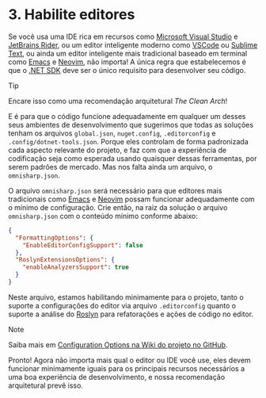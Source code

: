 # 3. Habilite editores

Se você usa uma IDE rica em recursos como [Microsoft Visual Studio][VISUALSTUDIO] e [JetBrains Rider][RIDER], ou um editor inteligente moderno como [VSCode][VSCODE] ou [Sublime Text][SUBLIMETEXT], ou ainda um editor inteligente mais tradicional baseado em terminal como [Emacs][EMACS] e [Neovim][NEOVIM], não importa! A única regra que estabelecemos é que o [.NET SDK][DOTNET] deve ser o único requisito para desenvolver seu código.

> [!TIP]
> Encare isso como uma recomendação arquitetural _The Clean Arch_!

E é para que o código funcione adequadamente em qualquer um desses seus ambientes de desenvolvimento que sugerimos que todas as soluções tenham os arquivos `global.json`, `nuget.config`, `.editorconfig` e `.config/dotnet-tools.json`. Porque eles controlam de forma padronizada cada aspecto relevante do projeto, e faz com que a experiência de codificação seja como esperada usando quaisquer dessas ferramentas, por serem padrões de mercado. Mas nos falta ainda um arquivo, o `omnisharp.json`.

O arquivo `omnisharp.json` será necessário para que editores mais tradicionais como [Emacs][EMACS] e [Neovim][NEOVIM] possam funcionar adequadamente com o mínimo de configuração. Crie então, na raiz da solução o arquivo `omnisharp.json` com o conteúdo mínimo conforme abaixo:

```json
{
  "FormattingOptions": {
    "EnableEditorConfigSupport": false
  },
  "RoslynExtensionsOptions": {
    "enableAnalyzersSupport": true
  }
}
```

Neste arquivo, estamos habilitando minimamente para o projeto, tanto o suporte a configurações do editor via arquivo `.editorconfig` quanto o suporte a análise do [Roslyn][ROSLYN] para refatorações e ações de código no editor.

> [!NOTE]
> Saiba mais em [Configuration Options na Wiki do projeto no GitHub][OMNISHARP_WIKICONFIG].

Pronto! Agora não importa mais qual o editor ou IDE você use, eles devem funcionar minimamente iguais para os principais recursos necessários a uma boa experiência de desenvolvimento, e nossa recomendação arquitetural prevê isso.

<!-- links -->
[VISUALSTUDIO]: https://www.visualstudio.com
[RIDER]: https://www.jetbrains.com/pt-br/rider
[VSCODE]: https://code.visualstudio.com
[SUBLIMETEXT]: https://www.sublimetext.com
[EMACS]: https://www.gnu.org/software/emacs
[NEOVIM]: https://neovim.io
[DOTNET]: https://dot.net
[OMNISHARP_WIKICONFIG]: https://github.com/OmniSharp/omnisharp-roslyn/wiki/Configuration-Options
[ROSLYN]: https://github.com/dotnet/roslyn
